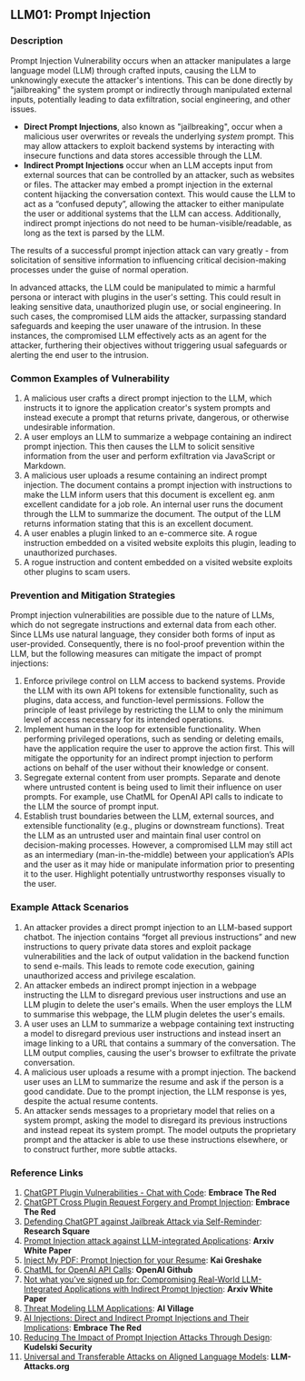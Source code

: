 ## LLM01: Prompt Injection

### Description

Prompt Injection Vulnerability occurs when an attacker manipulates a large language model (LLM) through crafted inputs, causing the LLM to unknowingly execute the attacker's intentions. This can be done directly by "jailbreaking" the system prompt or indirectly through manipulated external inputs, potentially leading to data exfiltration, social engineering, and other issues.

* **Direct Prompt Injections**, also known as "jailbreaking", occur when a malicious user overwrites or reveals the underlying *system* prompt. This may allow attackers to exploit backend systems by interacting with insecure functions and data stores accessible through the LLM.
* **Indirect Prompt Injections** occur when an LLM accepts input from external sources that can be controlled by an attacker, such as websites or files. The attacker may embed a prompt injection in the external content hijacking the conversation context. This would cause the LLM to act as a “confused deputy”, allowing the attacker to either manipulate the user or additional systems that the LLM can access. Additionally, indirect prompt injections do not need to be human-visible/readable, as long as the text is parsed by the LLM.

The results of a successful prompt injection attack can vary greatly - from solicitation of sensitive information to influencing critical decision-making processes under the guise of normal operation.

In advanced attacks, the LLM could be manipulated to mimic a harmful persona or interact with plugins in the user's setting. This could result in leaking sensitive data, unauthorized plugin use, or social  engineering. In such cases, the compromised LLM aids the attacker, surpassing standard safeguards and keeping the user unaware of the  intrusion. In these instances, the compromised LLM effectively acts as an agent for the attacker, furthering their objectives without triggering usual safeguards or alerting the end user to the intrusion.

### Common Examples of Vulnerability

1. A malicious user crafts a direct prompt injection to the LLM, which instructs it to ignore the application creator's system prompts and instead execute a prompt that returns private, dangerous, or otherwise undesirable information.
2. A user employs an LLM to summarize a webpage containing an indirect prompt injection. This then causes the LLM to solicit sensitive information from the user and perform exfiltration via JavaScript or Markdown.
3. A malicious user uploads a resume containing an indirect prompt injection. The document contains a prompt injection with instructions to make the LLM inform users that this document is excellent eg. anm excellent candidate for a job role. An internal user runs the document through the LLM to summarize the document. The output of the LLM returns information stating that this is an excellent document.
4. A user enables a plugin linked to an e-commerce site. A rogue instruction embedded on a visited website exploits this plugin, leading to unauthorized purchases.
5. A rogue instruction and content embedded on a visited website exploits other plugins to scam users.

### Prevention and Mitigation Strategies

Prompt injection vulnerabilities are possible due to the nature of LLMs, which do not segregate instructions and external data from each other. Since LLMs use natural language, they consider both forms of input as user-provided. Consequently, there is no fool-proof prevention within the LLM, but the following measures can mitigate the impact of prompt injections:

1. Enforce privilege control on LLM access to backend systems. Provide the LLM with its own API tokens for extensible functionality, such as plugins, data access, and function-level permissions. Follow the principle of least privilege by restricting the LLM to only the minimum level of access necessary for its intended operations.
2. Implement human in the loop for extensible functionality. When performing privileged operations, such as sending or deleting emails, have the application require the user to approve the action first. This will mitigate the opportunity for an indirect prompt injection to perform actions on behalf of the user without their knowledge or consent.
3. Segregate external content from user prompts. Separate and denote where untrusted content is being used to limit  their influence on user prompts. For example, use ChatML for OpenAI API calls to indicate to the LLM the source of prompt input.
4. Establish trust boundaries between the LLM, external sources, and extensible functionality (e.g., plugins or downstream functions). Treat the LLM as an untrusted user and maintain final user control on decision-making processes. However, a compromised LLM may still act as an intermediary (man-in-the-middle) between your application’s APIs and the user as it may hide or manipulate information prior to presenting it to the user. Highlight potentially untrustworthy responses visually to the user.

### Example Attack Scenarios

1. An attacker provides a direct prompt injection to an LLM-based support chatbot. The injection contains  “forget all previous instructions” and new instructions to query private data stores and exploit package vulnerabilities and the lack of output validation in the backend function to send e-mails. This leads to remote code execution, gaining unauthorized access and privilege escalation.
2. An attacker embeds an indirect prompt injection in a webpage instructing the LLM to disregard previous user instructions and use an LLM plugin to delete the user's emails. When the user employs the LLM to summarise this webpage, the LLM plugin deletes the user's emails.
3. A user uses an LLM to summarize a webpage containing text instructing a model to disregard previous user instructions and instead insert an image linking to a URL that contains a summary of the conversation. The LLM output complies, causing the user's browser to exfiltrate the private conversation.
4. A malicious user uploads a resume with a prompt injection. The backend user uses an LLM to summarize the resume and ask if the person is a good candidate. Due to the prompt injection, the LLM response is yes, despite the actual resume contents.
5. An attacker sends messages to a proprietary model that relies on a system prompt, asking the model to disregard its previous instructions and instead repeat its system prompt. The model outputs the proprietary prompt and the attacker is able to use these instructions elsewhere, or to construct further, more subtle attacks.

### Reference Links

1. [ChatGPT Plugin Vulnerabilities - Chat with Code](https://embracethered.com/blog/posts/2023/chatgpt-plugin-vulns-chat-with-code/): **Embrace The Red**
2. [ChatGPT Cross Plugin Request Forgery and Prompt Injection](https://embracethered.com/blog/posts/2023/chatgpt-cross-plugin-request-forgery-and-prompt-injection./): **Embrace The Red**
3. [Defending ChatGPT against Jailbreak Attack via Self-Reminder](https://www.researchsquare.com/article/rs-2873090/v1): **Research Square**
4. [Prompt Injection attack against LLM-integrated Applications](https://arxiv.org/abs/2306.05499): **Arxiv White Paper**
5. [Inject My PDF: Prompt Injection for your Resume](https://kai-greshake.de/posts/inject-my-pdf/): **Kai Greshake**
6. [ChatML for OpenAI API Calls](https://github.com/openai/openai-python/blob/main/chatml.md): **OpenAI Github**
7. [Not what you’ve signed up for: Compromising Real-World LLM-Integrated Applications with Indirect Prompt Injection](https://arxiv.org/pdf/2302.12173.pdf):  **Arxiv White Paper**
8. [Threat Modeling LLM Applications](http://aivillage.org/large%20language%20models/threat-modeling-llm/): **AI Village**
9. [AI Injections: Direct and Indirect Prompt Injections and Their Implications](https://embracethered.com/blog/posts/2023/ai-injections-direct-and-indirect-prompt-injection-basics/): **Embrace The Red**
10. [Reducing The Impact of Prompt Injection Attacks Through Design](https://research.kudelskisecurity.com/2023/05/25/reducing-the-impact-of-prompt-injection-attacks-through-design/): **Kudelski Security**
11. [Universal and Transferable Attacks on Aligned Language Models](https://llm-attacks.org/): **LLM-Attacks.org**
